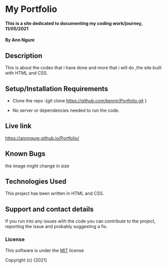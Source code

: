 # My Portfolio

#### This is a site dedicated to documenting my coding work/journey, 11/05/2021

#### By **Ann Ngure**

## Description
This is about the codes that i have done and more that i will do ,the site built with HTML and CSS.

## Setup/Installation Requirements

* Clone the repo :{git clone https://github.com/kennjr/Portfolio.git }

* No server or dependencies needed to run the code.

## Live link

https://annngure.github.io/Portfolio/

## Known Bugs
the image might change in size

## Technologies Used

This project has been written in HTML and CSS.

## Support and contact details

If you run into any issues with the code you can contribute to the project, reporting the issue and probably suggesting a fix.

### License

This software is under the [MIT](LICENSE) license

Copyright (c) {2021} 


